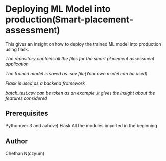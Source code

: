 # Deploying ML Model into production(Smart-placement-assessment)
This gives an insight on how to deploy the trained ML model into production using flask.

*The repository contains all the files for the smart placement assessment application*

*The trained model is saved as .sav file(Your own model can be used)*

*Flask is used as a backend framework*

*batch_test.csv can be taken as an example ,it gives the insight about the features considered*

Prerequisites
---------------
Python(ver 3 and aabove)
Flask
All the modules imported in the beginning

Author
-------
Chethan N(czyum)


